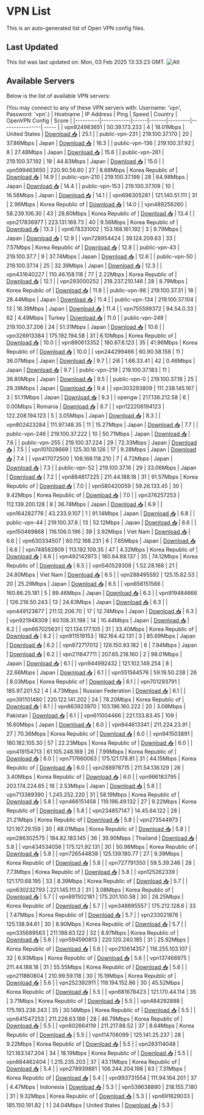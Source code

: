 # VPN List

This is an auto-generated list of Open VPN config files.

## Last Updated

This list was last updated on: Mon, 03 Feb 2025 13:33:23 GMT.
![Alt](https://repobeats.axiom.co/api/embed/186b98318ef1479477931607c1ad7d823f12451f.svg "Repobeats analytics image")

## Available Servers

Below is the list of available VPN servers:

(You may connect to any of these VPN servers with: Username: 'vpn', Password: 'vpn'.)
| Hostname | IP Address | Ping | Speed | Country | OpenVPN Config | Score |
|----------|------------|------|-------|---------|----------------| ----- |
| vpn924983651 | 50.39.173.233 | 4 | 18.01Mbps | United States | [Download 📥](./configs/server_0_US.ovpn) | 25.1 |
| public-vpn-231 | 219.100.37.170 | 20 | 37.86Mbps | Japan | [Download 📥](./configs/server_1_JP.ovpn) | 16.3 |
| public-vpn-136 | 219.100.37.92 | 8 | 27.48Mbps | Japan | [Download 📥](./configs/server_2_JP.ovpn) | 15.6 |
| public-vpn-261 | 219.100.37.192 | 19 | 44.83Mbps | Japan | [Download 📥](./configs/server_3_JP.ovpn) | 15.0 |
| vpn599463650 | 220.90.56.60 | 27 | 8.66Mbps | Korea Republic of | [Download 📥](./configs/server_4_KR.ovpn) | 14.9 |
| public-vpn-210 | 219.100.37.198 | 28 | 64.98Mbps | Japan | [Download 📥](./configs/server_5_JP.ovpn) | 14.4 |
| public-vpn-153 | 219.100.37.109 | 10 | 16.58Mbps | Japan | [Download 📥](./configs/server_6_JP.ovpn) | 14.1 |
| vpn696305281 | 121.140.51.111 | 31 | 2.96Mbps | Korea Republic of | [Download 📥](./configs/server_7_KR.ovpn) | 14.0 |
| vpn489256260 | 58.239.106.30 | 43 | 28.80Mbps | Korea Republic of | [Download 📥](./configs/server_8_KR.ovpn) | 13.4 |
| vpn217836977 | 223.131.169.73 | 40 | 9.56Mbps | Korea Republic of | [Download 📥](./configs/server_9_KR.ovpn) | 13.3 |
| vpn678331002 | 153.168.161.192 | 3 | 9.79Mbps | Japan | [Download 📥](./configs/server_10_JP.ovpn) | 12.9 |
| vpn728954424 | 39.124.209.63 | 33 | 7.57Mbps | Korea Republic of | [Download 📥](./configs/server_11_KR.ovpn) | 12.8 |
| public-vpn-43 | 219.100.37.7 | 9 | 37.74Mbps | Japan | [Download 📥](./configs/server_12_JP.ovpn) | 12.6 |
| public-vpn-50 | 219.100.37.14 | 25 | 32.39Mbps | Japan | [Download 📥](./configs/server_13_JP.ovpn) | 12.3 |
| vpn431640227 | 110.46.158.118 | 77 | 2.22Mbps | Korea Republic of | [Download 📥](./configs/server_14_KR.ovpn) | 12.1 |
| vpn293000252 | 218.237.210.146 | 28 | 8.79Mbps | Korea Republic of | [Download 📥](./configs/server_15_KR.ovpn) | 11.8 |
| public-vpn-98 | 219.100.37.31 | 18 | 28.44Mbps | Japan | [Download 📥](./configs/server_16_JP.ovpn) | 11.4 |
| public-vpn-134 | 219.100.37.104 | 13 | 16.39Mbps | Japan | [Download 📥](./configs/server_17_JP.ovpn) | 11.4 |
| vpn755599372 | 94.54.0.33 | 62 | 4.49Mbps | Turkey | [Download 📥](./configs/server_18_TR.ovpn) | 11.0 |
| public-vpn-249 | 219.100.37.206 | 24 | 51.31Mbps | Japan | [Download 📥](./configs/server_19_JP.ovpn) | 10.6 |
| vpn326913384 | 175.192.194.58 | 31 | 6.10Mbps | Korea Republic of | [Download 📥](./configs/server_20_KR.ovpn) | 10.0 |
| vpn890613352 | 180.67.6.123 | 35 | 41.96Mbps | Korea Republic of | [Download 📥](./configs/server_21_KR.ovpn) | 10.0 |
| vpn244299466 | 60.90.58.158 | 11 | 36.07Mbps | Japan | [Download 📥](./configs/server_22_JP.ovpn) | 9.7 |
| 2i6 | 1.66.33.41 | 42 | 0.46Mbps | Japan | [Download 📥](./configs/server_23_JP.ovpn) | 9.7 |
| public-vpn-219 | 219.100.37.183 | 11 | 36.80Mbps | Japan | [Download 📥](./configs/server_24_JP.ovpn) | 9.5 |
| public-vpn-0 | 219.100.37.18 | 25 | 29.39Mbps | Japan | [Download 📥](./configs/server_25_JP.ovpn) | 9.4 |
| vpn303293809 | 111.238.145.167 | 3 | 51.11Mbps | Japan | [Download 📥](./configs/server_26_JP.ovpn) | 9.3 |
| opengw | 217.138.212.58 | 6 | 0.00Mbps | Romania | [Download 📥](./configs/server_27_RO.ovpn) | 8.7 |
| vpn122208194123 | 122.208.194.123 | 5 | 3.05Mbps | Japan | [Download 📥](./configs/server_28_JP.ovpn) | 8.3 |
| vpn802423284 | 111.97.148.35 | 11 | 15.27Mbps | Japan | [Download 📥](./configs/server_29_JP.ovpn) | 7.7 |
| public-vpn-246 | 219.100.37.222 | 10 | 50.71Mbps | Japan | [Download 📥](./configs/server_30_JP.ovpn) | 7.6 |
| public-vpn-255 | 219.100.37.224 | 29 | 72.33Mbps | Japan | [Download 📥](./configs/server_31_JP.ovpn) | 7.5 |
| vpn101028669 | 125.30.18.126 | 17 | 9.28Mbps | Japan | [Download 📥](./configs/server_32_JP.ovpn) | 7.4 |
| vpn417072500 | 106.168.118.210 | 7 | 4.72Mbps | Japan | [Download 📥](./configs/server_33_JP.ovpn) | 7.3 |
| public-vpn-52 | 219.100.37.16 | 29 | 33.06Mbps | Japan | [Download 📥](./configs/server_34_JP.ovpn) | 7.2 |
| vpn884817225 | 211.44.188.18 | 31 | 91.57Mbps | Korea Republic of | [Download 📥](./configs/server_35_KR.ovpn) | 7.0 |
| vpn580420059 | 59.26.133.45 | 30 | 9.42Mbps | Korea Republic of | [Download 📥](./configs/server_36_KR.ovpn) | 7.0 |
| vpn376257253 | 112.139.200.128 | 8 | 36.74Mbps | Japan | [Download 📥](./configs/server_37_JP.ovpn) | 6.9 |
| vpn164282776 | 43.233.9.107 | 1 | 91.14Mbps | Japan | [Download 📥](./configs/server_38_JP.ovpn) | 6.8 |
| public-vpn-44 | 219.100.37.8 | 13 | 52.12Mbps | Japan | [Download 📥](./configs/server_39_JP.ovpn) | 6.6 |
| vpn150469868 | 116.106.0.196 | 39 | 3.92Mbps | Viet Nam | [Download 📥](./configs/server_40_VN.ovpn) | 6.6 |
| vpn630334507 | 60.112.168.231 | 6 | 7.65Mbps | Japan | [Download 📥](./configs/server_41_JP.ovpn) | 6.6 |
| vpn748582809 | 113.192.109.35 | 47 | 4.32Mbps | Korea Republic of | [Download 📥](./configs/server_42_KR.ovpn) | 6.6 |
| vpn492142973 | 180.64.88.137 | 35 | 74.12Mbps | Korea Republic of | [Download 📥](./configs/server_43_KR.ovpn) | 6.5 |
| vpn540529308 | 1.52.28.168 | 21 | 24.80Mbps | Viet Nam | [Download 📥](./configs/server_44_VN.ovpn) | 6.5 |
| vpn288495592 | 125.15.62.53 | 20 | 25.29Mbps | Japan | [Download 📥](./configs/server_45_JP.ovpn) | 6.5 |
| vpn656151566 | 160.86.25.181 | 5 | 89.46Mbps | Japan | [Download 📥](./configs/server_46_JP.ovpn) | 6.3 |
| vpn919484666 | 126.218.50.243 | 13 | 24.63Mbps | Japan | [Download 📥](./configs/server_47_JP.ovpn) | 6.3 |
| vpn449123877 | 211.12.206.70 | 17 | 12.74Mbps | Japan | [Download 📥](./configs/server_48_JP.ovpn) | 6.3 |
| vpn921948309 | 60.108.31.198 | 14 | 10.44Mbps | Japan | [Download 📥](./configs/server_49_JP.ovpn) | 6.2 |
| vpn667025631 | 121.134.177.105 | 31 | 33.40Mbps | Korea Republic of | [Download 📥](./configs/server_50_KR.ovpn) | 6.2 |
| vpn911519153 | 182.164.42.131 | 3 | 85.69Mbps | Japan | [Download 📥](./configs/server_51_JP.ovpn) | 6.2 |
| vpn872717012 | 126.150.93.182 | 6 | 7.94Mbps | Japan | [Download 📥](./configs/server_52_JP.ovpn) | 6.2 |
| vpn211647711 | 207.65.218.160 | 2 | 98.01Mbps | Japan | [Download 📥](./configs/server_53_JP.ovpn) | 6.1 |
| vpn944992432 | 121.102.149.254 | 8 | 22.66Mbps | Japan | [Download 📥](./configs/server_54_JP.ovpn) | 6.1 |
| vpn551564576 | 59.19.50.238 | 26 | 8.03Mbps | Korea Republic of | [Download 📥](./configs/server_55_KR.ovpn) | 6.1 |
| vpn701293791 | 185.97.201.52 | 4 | 4.73Mbps | Russian Federation | [Download 📥](./configs/server_56_RU.ovpn) | 6.1 |
| vpn391101480 | 220.122.141.202 | 24 | 78.20Mbps | Korea Republic of | [Download 📥](./configs/server_57_KR.ovpn) | 6.1 |
| vpn863923970 | 103.196.160.222 | 20 | 3.08Mbps | Pakistan | [Download 📥](./configs/server_58_PK.ovpn) | 6.1 |
| vpn611004466 | 221.133.83.45 | 109 | 16.60Mbps | Japan | [Download 📥](./configs/server_59_JP.ovpn) | 6.0 |
| vpn944613341 | 211.224.23.91 | 27 | 70.36Mbps | Korea Republic of | [Download 📥](./configs/server_60_KR.ovpn) | 6.0 |
| vpn941503891 | 180.182.105.30 | 57 | 22.23Mbps | Korea Republic of | [Download 📥](./configs/server_61_KR.ovpn) | 6.0 |
| vpn419154713 | 61.105.248.169 | 26 | 7.99Mbps | Korea Republic of | [Download 📥](./configs/server_62_KR.ovpn) | 6.0 |
| vpn717660063 | 175.121.178.81 | 31 | 44.15Mbps | Korea Republic of | [Download 📥](./configs/server_63_KR.ovpn) | 6.0 |
| vpn288978715 | 211.54.136.129 | 26 | 3.40Mbps | Korea Republic of | [Download 📥](./configs/server_64_KR.ovpn) | 6.0 |
| vpn986183795 | 203.174.224.65 | 16 | 2.53Mbps | Japan | [Download 📥](./configs/server_65_JP.ovpn) | 5.8 |
| vpn713389390 | 1.245.252.220 | 31 | 58.19Mbps | Korea Republic of | [Download 📥](./configs/server_66_KR.ovpn) | 5.8 |
| vpn466151458 | 119.196.49.132 | 27 | 9.22Mbps | Korea Republic of | [Download 📥](./configs/server_67_KR.ovpn) | 5.8 |
| vpn234857147 | 14.45.64.122 | 28 | 21.21Mbps | Korea Republic of | [Download 📥](./configs/server_68_KR.ovpn) | 5.8 |
| vpn273544973 | 121.167.29.159 | 30 | 48.01Mbps | Korea Republic of | [Download 📥](./configs/server_69_KR.ovpn) | 5.8 |
| vpn286302575 | 184.82.183.145 | 36 | 39.90Mbps | Thailand | [Download 📥](./configs/server_70_TH.ovpn) | 5.8 |
| vpn434534056 | 175.121.92.131 | 30 | 50.98Mbps | Korea Republic of | [Download 📥](./configs/server_71_KR.ovpn) | 5.8 |
| vpn726544838 | 125.139.180.77 | 27 | 9.39Mbps | Korea Republic of | [Download 📥](./configs/server_72_KR.ovpn) | 5.8 |
| vpn727791350 | 59.5.39.246 | 28 | 7.73Mbps | Korea Republic of | [Download 📥](./configs/server_73_KR.ovpn) | 5.8 |
| vpn125262339 | 121.170.68.195 | 33 | 8.39Mbps | Korea Republic of | [Download 📥](./configs/server_74_KR.ovpn) | 5.7 |
| vpn630232793 | 221.145.111.3 | 31 | 3.08Mbps | Korea Republic of | [Download 📥](./configs/server_75_KR.ovpn) | 5.7 |
| vpn891502181 | 175.201.100.58 | 30 | 28.25Mbps | Korea Republic of | [Download 📥](./configs/server_76_KR.ovpn) | 5.7 |
| vpn348695557 | 175.212.128.6 | 33 | 7.47Mbps | Korea Republic of | [Download 📥](./configs/server_77_KR.ovpn) | 5.7 |
| vpn233021876 | 125.138.94.61 | 30 | 8.90Mbps | Korea Republic of | [Download 📥](./configs/server_78_KR.ovpn) | 5.7 |
| vpn335689563 | 211.198.63.122 | 32 | 8.97Mbps | Korea Republic of | [Download 📥](./configs/server_79_KR.ovpn) | 5.6 |
| vpn594590813 | 220.120.240.185 | 31 | 25.92Mbps | Korea Republic of | [Download 📥](./configs/server_80_KR.ovpn) | 5.6 |
| vpn210614357 | 116.255.103.107 | 32 | 6.93Mbps | Korea Republic of | [Download 📥](./configs/server_81_KR.ovpn) | 5.6 |
| vpn137466975 | 211.44.188.18 | 31 | 55.55Mbps | Korea Republic of | [Download 📥](./configs/server_82_KR.ovpn) | 5.6 |
| vpn211860804 | 210.99.59.118 | 30 | 15.19Mbps | Korea Republic of | [Download 📥](./configs/server_83_KR.ovpn) | 5.6 |
| vpn252392911 | 119.194.152.86 | 30 | 45.52Mbps | Korea Republic of | [Download 📥](./configs/server_84_KR.ovpn) | 5.5 |
| vpn681678423 | 121.170.44.114 | 35 | 3.71Mbps | Korea Republic of | [Download 📥](./configs/server_85_KR.ovpn) | 5.5 |
| vpn484292888 | 175.193.238.243 | 35 | 30.14Mbps | Korea Republic of | [Download 📥](./configs/server_86_KR.ovpn) | 5.5 |
| vpn641547253 | 211.228.63.188 | 28 | 46.79Mbps | Korea Republic of | [Download 📥](./configs/server_87_KR.ovpn) | 5.5 |
| vpn602664119 | 211.217.88.52 | 37 | 8.64Mbps | Korea Republic of | [Download 📥](./configs/server_88_KR.ovpn) | 5.5 |
| vpn114706099 | 125.141.25.237 | 28 | 9.22Mbps | Korea Republic of | [Download 📥](./configs/server_89_KR.ovpn) | 5.5 |
| vpn283114048 | 121.163.147.204 | 34 | 18.19Mbps | Korea Republic of | [Download 📥](./configs/server_90_KR.ovpn) | 5.5 |
| vpn884462404 | 1.215.235.203 | 37 | 43.11Mbps | Korea Republic of | [Download 📥](./configs/server_91_KR.ovpn) | 5.4 |
| vpn278939881 | 106.244.204.198 | 63 | 7.31Mbps | Korea Republic of | [Download 📥](./configs/server_92_KR.ovpn) | 5.4 |
| vpn993731554 | 111.94.164.201 | 37 | 4.47Mbps | Indonesia | [Download 📥](./configs/server_93_ID.ovpn) | 5.3 |
| vpn539638890 | 218.155.7.180 | 31 | 9.32Mbps | Korea Republic of | [Download 📥](./configs/server_94_KR.ovpn) | 5.3 |
| vpn691829033 | 185.150.191.82 | 1 | 24.04Mbps | United States | [Download 📥](./configs/server_95_US.ovpn) | 5.3 |
